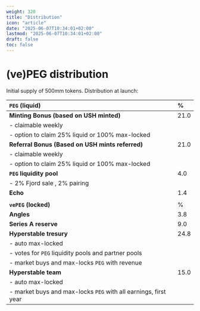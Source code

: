 ```yaml
---
weight: 320
title: "Distribution"
icon: "article"
date: "2025-06-07T10:34:01+02:00"
lastmod: "2025-06-07T10:34:01+02:00"
draft: false
toc: false
---
```

# (ve)PEG distribution

Initial supply of 500mm tokens. Distribution at launch:

| **`PEG` (liquid)** | \% |
|:---------------|:----------|
| **Minting Bonus (based on USH minted)** | 21.0 |
| - claimable weekly ||
| - option to claim 25\% liquid or 100\% max-locked ||
| **Referral Bonus (Based on USH mints referred)** | 21.0 |
| - claimable weekly ||
| - option to claim 25\% liquid or 100\% max-locked ||
| **`PEG` liquidity pool** | 4.0 |
| - 2\% Fjord sale , 2\% pairing ||
| **Echo** | 1.4 |
|||
| **`vePEG` (locked)** | \% |
| **Angles** | 3.8 |
| **Series A reserve** | 9.0 |
| **Hyperstable tresury** | 24.8 |
| - auto max-locked ||
| - votes for `PEG` liquidity pools and partner pools ||
| - market buys and max-locks `PEG` with revenue ||
| **Hyperstable team** | 15.0 |
| - auto max-locked ||
| - market buys and max-locks `PEG` with all earnings, first year ||
